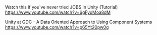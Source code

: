 Watch this if you've never tried JOBS in Unity (Tutorial)
https://www.youtube.com/watch?v=6gFyoMoa8dM

 Unity at GDC - A Data Oriented Approach to Using Component Systems
 https://www.youtube.com/watch?v=p65Yt20pw0g
